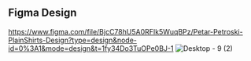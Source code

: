 ## Figma Design

https://www.figma.com/file/BjcC78hU5A0RFIk5WuqBPz/Petar-Petroski-PlainShirts-Design?type=design&node-id=0%3A1&mode=design&t=1fy34Do3TuOPe0BJ-1
![Desktop - 9 (2)](https://github.com/PetarPetroski/is218_final_project/assets/45236464/9d0d678c-74a3-4c7c-ac87-d4d4d27bacae)
